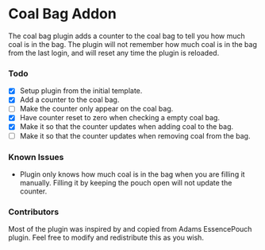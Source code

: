 # Coal Bag Addon
The coal bag plugin adds a counter to the coal bag to tell you how much coal is in the bag. The plugin will not remember how much coal is in the bag from the last login, and will reset any time the plugin is reloaded.

### Todo
- [X] Setup plugin from the initial template.
- [X] Add a counter to the coal bag.
- [ ] Make the counter only appear on the coal bag.
- [X] Have counter reset to zero when checking a empty coal bag.
- [X] Make it so that the counter updates when adding coal to the bag.
- [ ] Make it so that the counter updates when removing coal from the bag.

### Known Issues
-  Plugin only knows how much coal is in the bag when you are filling it manually. Filling it by keeping the pouch open will not update the counter.

### Contributors
Most of the plugin was inspired by and copied from Adams EssencePouch plugin. Feel free to modify and redistribute this as you wish. 